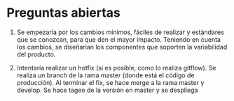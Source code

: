 # Preguntas abiertas

1. Se empezaría por los cambios mínimos, fáciles de realizar y estándares que se conozcan, para que den el mayor impacto.
Teniendo en cuenta los cambios, se diseñarian los componentes que soporten la variabilidad del producto.

2. Intentaría realizar un hotfix (si es posible, como lo realiza gitflow). Se realiza un branch de la rama master (donde está el código de producción).
Al terminar el fix, se hace merge a la rama master y develop. Se hace tageo de la versión en master y se despliega
